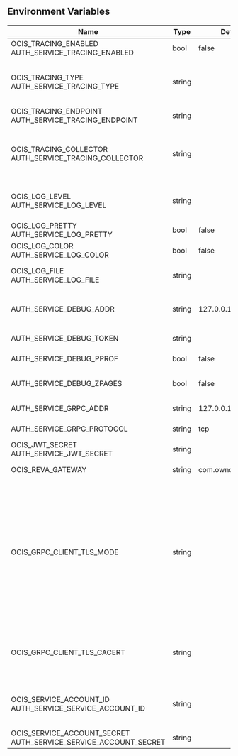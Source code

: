 ## Environment Variables

| Name | Type | Default Value | Description |
|------|------|---------------|-------------|
| OCIS_TRACING_ENABLED<br/>AUTH_SERVICE_TRACING_ENABLED | bool | false | Activates tracing.|
| OCIS_TRACING_TYPE<br/>AUTH_SERVICE_TRACING_TYPE | string |  | The type of tracing. Defaults to '', which is the same as 'jaeger'. Allowed tracing types are 'jaeger' and '' as of now.|
| OCIS_TRACING_ENDPOINT<br/>AUTH_SERVICE_TRACING_ENDPOINT | string |  | The endpoint of the tracing agent.|
| OCIS_TRACING_COLLECTOR<br/>AUTH_SERVICE_TRACING_COLLECTOR | string |  | The HTTP endpoint for sending spans directly to a collector, i.e. http://jaeger-collector:14268/api/traces. Only used if the tracing endpoint is unset.|
| OCIS_LOG_LEVEL<br/>AUTH_SERVICE_LOG_LEVEL | string |  | The log level. Valid values are: 'panic', 'fatal', 'error', 'warn', 'info', 'debug', 'trace'.|
| OCIS_LOG_PRETTY<br/>AUTH_SERVICE_LOG_PRETTY | bool | false | Activates pretty log output.|
| OCIS_LOG_COLOR<br/>AUTH_SERVICE_LOG_COLOR | bool | false | Activates colorized log output.|
| OCIS_LOG_FILE<br/>AUTH_SERVICE_LOG_FILE | string |  | The path to the log file. Activates logging to this file if set.|
| AUTH_SERVICE_DEBUG_ADDR | string | 127.0.0.1:9198 | Bind address of the debug server, where metrics, health, config and debug endpoints will be exposed.|
| AUTH_SERVICE_DEBUG_TOKEN | string |  | Token to secure the metrics endpoint.|
| AUTH_SERVICE_DEBUG_PPROF | bool | false | Enables pprof, which can be used for profiling.|
| AUTH_SERVICE_DEBUG_ZPAGES | bool | false | Enables zpages, which can be used for collecting and viewing in-memory traces.|
| AUTH_SERVICE_GRPC_ADDR | string | 127.0.0.1:9199 | The bind address of the GRPC service.|
| AUTH_SERVICE_GRPC_PROTOCOL | string | tcp | The transport protocol of the GRPC service.|
| OCIS_JWT_SECRET<br/>AUTH_SERVICE_JWT_SECRET | string |  | The secret to mint and validate jwt tokens.|
| OCIS_REVA_GATEWAY | string | com.owncloud.api.gateway | The CS3 gateway endpoint.|
| OCIS_GRPC_CLIENT_TLS_MODE | string |  | TLS mode for grpc connection to the go-micro based grpc services. Possible values are 'off', 'insecure' and 'on'. 'off': disables transport security for the clients. 'insecure' allows using transport security, but disables certificate verification (to be used with the autogenerated self-signed certificates). 'on' enables transport security, including server certificate verification.|
| OCIS_GRPC_CLIENT_TLS_CACERT | string |  | Path/File name for the root CA certificate (in PEM format) used to validate TLS server certificates of the go-micro based grpc services.|
| OCIS_SERVICE_ACCOUNT_ID<br/>AUTH_SERVICE_SERVICE_ACCOUNT_ID | string |  | The ID of the service account the service should use. See the 'auth-service' service description for more details.|
| OCIS_SERVICE_ACCOUNT_SECRET<br/>AUTH_SERVICE_SERVICE_ACCOUNT_SECRET | string |  | The service account secret.|